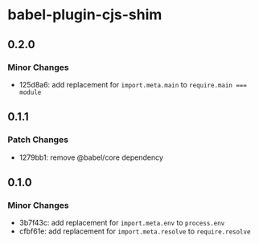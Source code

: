 # babel-plugin-cjs-shim

## 0.2.0

### Minor Changes

- 125d8a6: add replacement for `import.meta.main` to `require.main === module`

## 0.1.1

### Patch Changes

- 1279bb1: remove @babel/core dependency

## 0.1.0

### Minor Changes

- 3b7f43c: add replacement for `import.meta.env` to `process.env`
- cfbf61e: add replacement for `import.meta.resolve` to `require.resolve`
